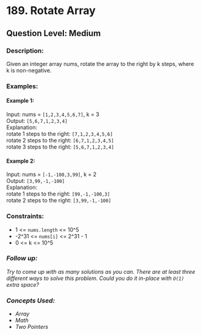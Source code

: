 # 189. Rotate Array
## Question Level: Medium
### Description:
Given an integer array nums, rotate the array to the right by k steps, where k is non-negative.
### Examples:
#### Example 1:

Input: nums = `[1,2,3,4,5,6,7]`, k = 3<br>
Output: `[5,6,7,1,2,3,4]`<br>
Explanation:<br>
rotate 1 steps to the right: `[7,1,2,3,4,5,6]`<br>
rotate 2 steps to the right: `[6,7,1,2,3,4,5]`<br>
rotate 3 steps to the right: `[5,6,7,1,2,3,4]`<br>
#### Example 2:

Input: nums = `[-1,-100,3,99]`, k = 2<br>
Output: `[3,99,-1,-100]`<br>
Explanation: <br>
rotate 1 steps to the right: `[99,-1,-100,3]`<br>
rotate 2 steps to the right: `[3,99,-1,-100]`<br>


### Constraints:

- 1 <= `nums.length` <= 10^5
- -2^31 <= `nums[i]` <= 2^31 - 1
- 0 <= k <= 10^5


### <i>Follow up:

Try to come up with as many solutions as you can. There are at least three different ways to solve this problem.
Could you do it in-place with `O(1)` extra space?

### Concepts Used:
- Array
- Math
- Two Pointers </i>